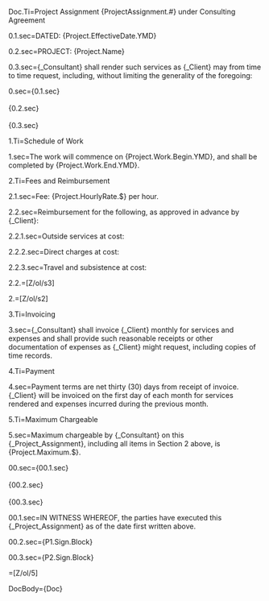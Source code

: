 Doc.Ti=Project Assignment {ProjectAssignment.#} under Consulting Agreement

0.1.sec=DATED: {Project.EffectiveDate.YMD}

0.2.sec=PROJECT: {Project.Name}

0.3.sec={_Consultant} shall render such services as {_Client} may from time to time request, including, without limiting the generality of the foregoing:

0.sec={0.1.sec}<br><br>{0.2.sec}<br><br>{0.3.sec}

1.Ti=Schedule of Work

1.sec=The work will commence on {Project.Work.Begin.YMD}, and shall be completed by {Project.Work.End.YMD}.

2.Ti=Fees and Reimbursement

2.1.sec=Fee: {Project.HourlyRate.$} per hour. 

2.2.sec=Reimbursement for the following, as approved in advance by {_Client}:

2.2.1.sec=Outside services at cost:

2.2.2.sec=Direct charges at cost:

2.2.3.sec=Travel and subsistence at cost:

2.2.=[Z/ol/s3]

2.=[Z/ol/s2]

3.Ti=Invoicing

3.sec={_Consultant} shall invoice {_Client} monthly for services and expenses and shall provide such reasonable receipts or other documentation of expenses as {_Client} might request, including copies of time records.

4.Ti=Payment 

4.sec=Payment terms are net thirty (30) days from receipt of invoice.  {_Client} will be invoiced on the first day of each month for services rendered and expenses incurred during the previous month.

5.Ti=Maximum Chargeable

5.sec=Maximum chargeable by {_Consultant} on this {_Project_Assignment}, including all items in Section 2 above, is {Project.Maximum.$}.

00.sec={00.1.sec}<br><br>{00.2.sec}<br><br>{00.3.sec}

00.1.sec=IN WITNESS WHEREOF, the parties have executed this {_Project_Assignment} as of the date first written above.

00.2.sec={P1.Sign.Block}

00.3.sec={P2.Sign.Block}

=[Z/ol/5]

DocBody={Doc}

